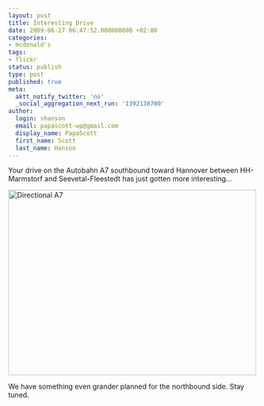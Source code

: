 ```yaml
---
layout: post
title: Interesting Drive
date: 2009-06-27 06:47:52.000000000 +02:00
categories:
- mcdonald's
tags:
- flickr
status: publish
type: post
published: true
meta:
  aktt_notify_twitter: 'no'
  _social_aggregation_next_run: '1392138700'
author:
  login: shanson
  email: papascott-wp@gmail.com
  display_name: PapaScott
  first_name: Scott
  last_name: Hanson
---
```

<p>Your drive on the Autobahn A7 southbound toward Hannover between HH-Marmstorf and Seevetal-Fleestedt has just gotten more interesting...</p>
<p><a href="http://www.flickr.com/photos/51035717986@N01/3664605356" title="View 'Directional A7' on Flickr.com"><img src="http://farm4.static.flickr.com/3560/3664605356_a37c888b51.jpg" alt="Directional A7" border="0" width="500" height="375" /></a></p>
<p>We have something even grander planned for the northbound side. Stay tuned.</p>
